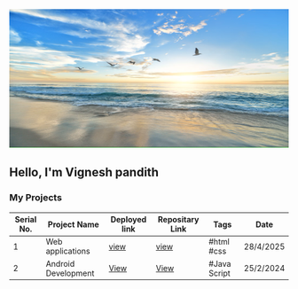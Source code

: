 <img src="https://github.com/Vignesha0408/Vignesha0408/blob/main/Images/pic_2.png" width="600" height="250" alt="Banner GitHub">

  ## Hello, I'm Vignesh pandith
    

### My Projects 

| Serial No. | Project Name | Deployed link |Repositary Link | Tags | Date|
|---|---|---|---|---| --- |   
| 1 |Web applications|[view]( https://vignesha0408.github.io/vignesh-s-html-pages/)|[view](https://github.com/Vignesha0408/cordova-android-app/tree/main/html_collection)|#html #css |28/4/2025|
| 2 | Android Development | [View](https://vignesha0408.github.io/cordova-android-app/)| [View](https://github.com/Vignesha0408/cordova-android-app) | #Java Script | 25/2/2024|


 
